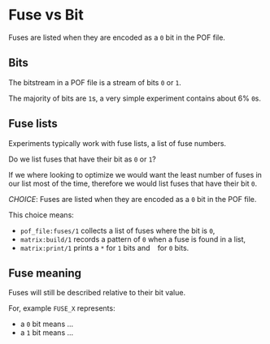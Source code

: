 
# Fuse vs Bit

Fuses are listed when they are encoded as a `0` bit in the POF file.

## Bits

The bitstream in a POF file is a stream of bits `0` or `1`.

The majority of bits are `1`s,
a very simple experiment contains about 6% `0`s.

## Fuse lists

Experiments typically work with fuse lists, a list of fuse numbers.

Do we list fuses that have their bit as `0` or `1`?

If we where looking to optimize we would want the least number of
fuses in our list most of the time, therefore we would list
fuses that have their bit `0`.

*CHOICE*: Fuses are listed when they are encoded as a `0` bit in the POF file.

This choice means:

 * `pof_file:fuses/1` collects a list of fuses where the bit is `0`,
 * `matrix:build/1` records a pattern of `0` when a fuse is found in a list,
 * `matrix:print/1` prints a `*` for `1` bits and ` ` for `0` bits.

## Fuse meaning

Fuses will still be described relative to their bit value.

For, example `FUSE_X` represents:

 * a `0` bit means ...
 * a `1` bit means ...

